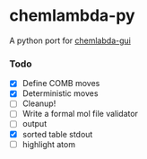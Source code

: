 # chemlambda-py
A python port for [chemlabda-gui](https://github.com/chorasimilarity/chemlambda-gui)

### Todo
- [x] Define COMB moves
- [x] Deterministic moves
- [ ] Cleanup!
- [ ] Write a formal mol file validator
- [ ] output
- [x] sorted table stdout
-  [ ] highlight atom
